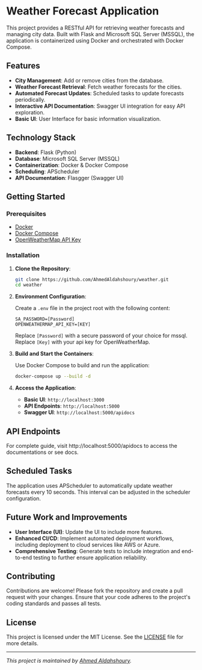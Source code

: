 # Weather Forecast Application

This project provides a RESTful API for retrieving weather forecasts and managing city data. Built with Flask and Microsoft SQL Server (MSSQL), the application is containerized using Docker and orchestrated with Docker Compose.

## Features

- **City Management**: Add or remove cities from the database.
- **Weather Forecast Retrieval**: Fetch weather forecasts for the cities.
- **Automated Forecast Updates**: Scheduled tasks to update forecasts periodically.
- **Interactive API Documentation**: Swagger UI integration for easy API exploration.
- **Basic UI**: User Interface for basic information visualization.

## Technology Stack

- **Backend**: Flask (Python)
- **Database**: Microsoft SQL Server (MSSQL)
- **Containerization**: Docker & Docker Compose
- **Scheduling**: APScheduler
- **API Documentation**: Flasgger (Swagger UI)

## Getting Started

### Prerequisites

- [Docker](https://www.docker.com/get-started)
- [Docker Compose](https://docs.docker.com/compose/install/)
- [OpenWeatherMap API Key](https://openweathermap.org/api)

### Installation

1. **Clone the Repository**:

   ```bash
   git clone https://github.com/AhmedAldahshoury/weather.git
   cd weather
   ```

2. **Environment Configuration**:

   Create a `.env` file in the project root with the following content:

   ```env
   SA_PASSWORD=[Password]
   OPENWEATHERMAP_API_KEY=[KEY]
   ```

   Replace `[Password]` with a secure password of your choice for mssql.
   Replace `[Key]` with your api key for OpenWeatherMap.


3. **Build and Start the Containers**:

   Use Docker Compose to build and run the application:

   ```bash
   docker-compose up --build -d
   ```


5. **Access the Application**:
   - **Basic UI**: `http://localhost:3000`
   - **API Endpoints**: `http://localhost:5000`
   - **Swagger UI**: `http://localhost:5000/apidocs`

## API Endpoints

For complete guide, visit http://localhost:5000/apidocs to access the documentations or see docs. 


## Scheduled Tasks

The application uses APScheduler to automatically update weather forecasts every 10 seconds. This interval can be adjusted in the scheduler configuration.


## Future Work and Improvements

- **User Interface (UI)**: Update the UI to include more features.
- **Enhanced CI/CD**: Implement automated deployment workflows, including deployment to cloud services like AWS or Azure.
- **Comprehensive Testing**: Generate tests to include integration and end-to-end testing to further ensure application reliability.

## Contributing

Contributions are welcome! Please fork the repository and create a pull request with your changes. Ensure that your code adheres to the project's coding standards and passes all tests.

## License

This project is licensed under the MIT License. See the [LICENSE](LICENSE) file for more details.

---

*This project is maintained by [Ahmed Aldahshoury](https://github.com/AhmedAldahshoury).*


